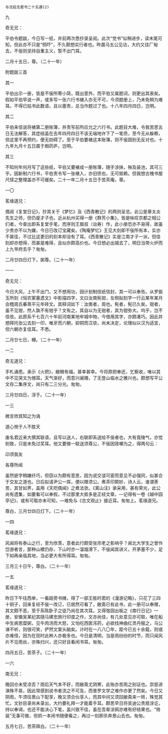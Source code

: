     与沈启无君书二十五通(2) 

   九

   奇无兄：

   平伯令题跋，今日写一纸，并前两次悉抄录呈阅。此次“觉书”似稍进步，读末尾可知，但此亦不只是“恫吓”，不久颇想实行者也。昨晨马五公见访，大约又往厂甸去，不佞则坚持自重主义，暂不出门耳。

   二月十五日，尊。（二十一年）

   附题跋三首

   其一

   平伯出示一册，皆是不佞所寄小简，既出意外，而平伯又属题词，则更出其表矣。假如平伯早说一声，或多写一张六行书裱入亦无不可，今须题册上，乃未免稍为难耳。不得已姑书此数语，且以塞责，总当作题过了也。十八年四月四日，岂明。

   其二

   平伯来信说将裱第二册账簿，并责写前所应允之六行书。此题目大难，令我苦思五日无法解答，其症结盖在去年四月四日不该无端地许下了一笔债，至今无从躲赖，但这里不再预约，便无妨碍了。至于平伯要裱这本账簿，则不佞固别无反对也。十九年九月十五日晨于煆药庐，岂明。

   其三

   不知何年何月写了这些纸，平伯又要裱成一册账簿，随手涂抹，殃及装池，其可三乎。因新制六行书，平伯责令写一张裱入，亦旧债也，无可抵赖。但我想古槐书屋尺牍之整理盖亦不可缓矣。二十一年二月十五日于苦茶庵，尊。

   一〇

   茗缘道兄：

   偶阅《复堂日记》，抄其关于《梦忆》及《西青散记》的两则呈览。此公是章太炎先生之师，但仍是才子也，近从杭州买得一册《群芳小集》，皆是咏叹京都之相公们者，今查出即系复堂手笔，而序则王眉叔（诒寿）作，此小册恐亦不易得，故虽少贵亦不以为嫌，今日已改订宝藏矣。《陶庵梦忆》王见大刻即不佞所有本，实亦不甚佳，不过比这更旧的刻本却没有了耳。《西青散记》实是江南才子一派，但佳刻却亦想得，而甚是难得，且似亦颇高价也。今日想必出城去了，明日当带火炉而上九爷府去乎？匆匆。

   二月廿四日灯下，粥尊。（二十一年）

   一一

   奇无兄：

   今日大风，上午不出门，又不想用功，因计划制信纸信封，其一可以奉告。从罗振玉所刻《恒农冢墓遗文》中影描四字，文曰汝南髡钳，左侧拟刻字一行云某年某月会稽周氏摹熹平元年砖文。其释词如下：汝南者，周也。髡者，髡已久矣。钳者，虽不见钳，然人孰不有钳乎？文有之，其自以为无钳者，其为钳弥大。呜乎，岂不信欤。此原系千七百六十年前河南某地牢城中物，今借用其字，亦颇凑巧。因此并想拜托张公去刻一印，唯牙而六朝，抑铜而汉欤，尚未决定，论理似以汉为适宜，但六朝亦复佳耳。不悉。

   二月廿七日，樽。（二十一年）

   一二

   奇无道兄：

   手札诵悉。承示《火把》，敝眼有福，甚幸甚幸。今将原把奉还，乞察收，唯以其中不见哭文为憾耳。天气渐好，而意兴阑珊，了无登山临水之雅兴也。颇想写平公文存二集序文，尚只有二三分光。匆匆。

   三月廿四日，淳于。（二十一年）

   一三

   微言欣其知之为诲

   道心恻于人不胜天

   废名君近来大撰其联语，且写以送人，右联即系送给不佞者也，大有竟陵气，亦觉别致，只是未免过奖耳。他又要做一联送须尊公，不佞因效嚬为之，得两句云：

   卬须我友

   各尊所闻

   虽然嵌字稍嫌纤巧，但窃以为颇有意思，因为说交谊可密而意见不必强同，似甚合于交友之道也。日后拟请尹公一挥，便以赠须公。煮茶印颇妙，诗人云，谁谓荼苦，其甘如荠，盖用《天咫偶闻》之煮法欤。《寓山注》承采用，甚有荣光，此公尚有遗集，如要看可以奉假，不过那里大抵多是正经文章，—记得有一卷《越中园亭记》，或有可取亦未可知，—难免与《古文观止》接近耳。匆匆上。茗缘道兄。

   尊白，三月廿四日灯下。（二十一年）

   一四

   茗缘道兄：

   风闻将有泰山之行，至为欣羡，意者此行颇受张宗老之影响乎？闻北大学生之曾作岱游者言，那种山樏仍存，下山时亦一溜烟滑下，不佞闻其讲义，开茅塞不少，足下如再亲临其地，当必更大有所得耳。匆匆。

   三月三十日午，尊白。（二十一年）

   一五

   茗缘道兄：

   昨日下午往西单，一看路旁书摊，得了一部王胜时君的《漫游记略》，只花了三四十铜子，回来复经不佞一改订，已居然可看了，敝斋已有此书，此一册可以奉赠，其文颇不恶，至于系陈卧子之徒乃尚在其次耳。又得弢园出板之《南行日记》一册，安徽吴某纪其随马建忠旅行印度之作，文亦尚佳，有几处意见亦可取，唯在船中生病思糜粥，见牛肉汤而大怒，又怕吃西医泻药，必欲找神曲红灵丹服之，马公谏不听，则很可笑，俨然文案头脑矣。计时在一八八〇年，距今已五十余载，则或亦难怪，因为在现时此种人亦极多也。今日是清明，当是雨纷纷的时节，而只闻风片不见雨丝，亦殊扫兴，还只好且看闲书耳。匆匆。

   四月五日，苦茶子。（二十一年）

   一六

   南无兄：

   晚回仓未受凉否？雨后天气本不好，而敝斋尤阴寒，此殆亦苦雨之别证也。崇慈讲演殊不易，因此常感到说书者流之不可及，而普罗文学之难作亦更了然矣。今日又阴雨，午须往景山下配享，晚又须合伙享人，而其中间又须回敝斋来一转，殊觉其忙。文钞目录尚未录出，大约要礼拜一才能着手耳。颇思早日将吴迪公贵扇涂讫，持以奉谒，也还不能决心下笔，盖兴致不佳，虽在吾辈涂鸦亦难有好结果也。“倚装”无事可做，但抓一本闲书随便看之，再过一刻即杀奔景山去也。匆匆。

   五月七日，苦茶拜白。（二十一年）

